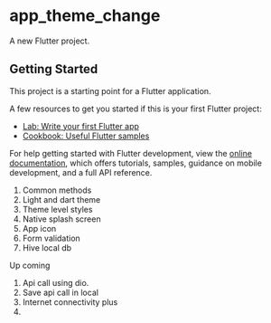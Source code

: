 # app_theme_change

A new Flutter project.

## Getting Started

This project is a starting point for a Flutter application.

A few resources to get you started if this is your first Flutter project:

- [Lab: Write your first Flutter app](https://docs.flutter.dev/get-started/codelab)
- [Cookbook: Useful Flutter samples](https://docs.flutter.dev/cookbook)

For help getting started with Flutter development, view the
[online documentation](https://docs.flutter.dev/), which offers tutorials,
samples, guidance on mobile development, and a full API reference.

1. Common methods
2. Light and dart theme 
3. Theme level styles
4. Native splash screen
5. App icon
6. Form validation
7. Hive local db

Up coming

1. Api call using dio. 
2. Save api call in local 
3. Internet connectivity plus
4. 